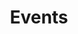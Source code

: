 ---
title: Events
excerpt: ''
deprecated: false
hidden: false
metadata:
  title: ''
  description: ''
  robots: index
next:
  description: ''
---